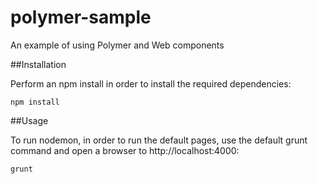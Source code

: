 polymer-sample
==============

An example of using Polymer and Web components

##Installation

Perform an npm install in order to install the required dependencies:

    npm install

##Usage

To run nodemon, in order to run the default pages, use the default grunt command and open a browser to http://localhost:4000:

    grunt
